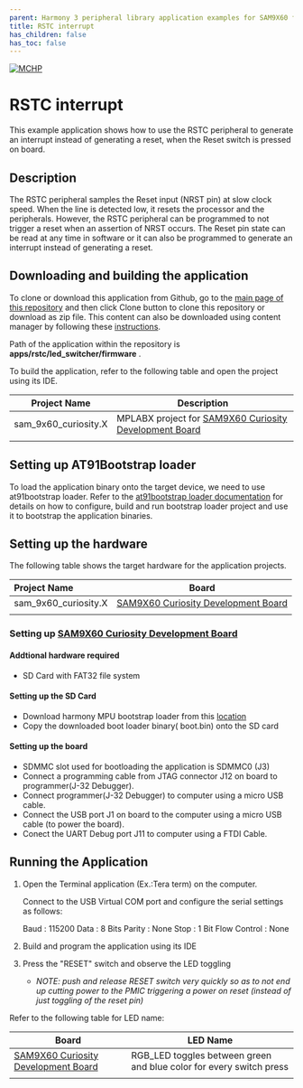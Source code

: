 ```yaml
---
parent: Harmony 3 peripheral library application examples for SAM9X60 family
title: RSTC interrupt
has_children: false
has_toc: false
---
```


[![MCHP](https://www.microchip.com/ResourcePackages/Microchip/assets/dist/images/logo.png)](https://www.microchip.com)

# RSTC interrupt

This example application shows how to use the RSTC peripheral to generate an interrupt instead of generating a reset, when the Reset switch is pressed on board.

## Description

The RSTC peripheral samples the Reset input (NRST pin) at slow clock speed. When the line is detected low, it resets the processor and the peripherals. However, the RSTC peripheral can be programmed to not trigger a reset when an assertion of NRST occurs. The Reset pin state can be read at any time in software or it can also be programmed to generate an interrupt
instead of generating a reset.

## Downloading and building the application

To clone or download this application from Github, go to the [main page of this repository](https://github.com/Microchip-MPLAB-Harmony/csp_apps_sam_9x60) and then click Clone button to clone this repository or download as zip file.
This content can also be downloaded using content manager by following these [instructions](https://github.com/Microchip-MPLAB-Harmony/contentmanager/wiki).

Path of the application within the repository is **apps/rstc/led_switcher/firmware** .

To build the application, refer to the following table and open the project using its IDE.

| Project Name      | Description                                    |
| ----------------- | ---------------------------------------------- |
| sam_9x60_curiosity.X | MPLABX project for [SAM9X60 Curiosity Development Board](https://www.microchip.com/en-us/development-tool/EV40E67A) |
|||

## Setting up AT91Bootstrap loader

To load the application binary onto the target device, we need to use at91bootstrap loader. Refer to the [at91bootstrap loader documentation](../../docs/readme_bootstrap.md) for details on how to configure, build and run bootstrap loader project and use it to bootstrap the application binaries.

## Setting up the hardware

The following table shows the target hardware for the application projects.

| Project Name| Board|
|:---------|:---------:|
| sam_9x60_curiosity.X | [SAM9X60 Curiosity Development Board](https://www.microchip.com/en-us/development-tool/EV40E67A) |
|||

### Setting up [SAM9X60 Curiosity Development Board](https://www.microchip.com/en-us/development-tool/EV40E67A)

#### Addtional hardware required

- SD Card with FAT32 file system

#### Setting up the SD Card

- Download harmony MPU bootstrap loader from this [location](firmware/at91bootstrap_sam_9x60_ek.X/binaries/boot.bin)
- Copy the downloaded boot loader binary( boot.bin) onto the SD card

#### Setting up the board

- SDMMC slot used for bootloading the application is SDMMC0 (J3)
- Connect a programming cable from JTAG connector J12 on board to programmer(J-32 Debugger).
- Connect programmer(J-32 Debugger) to computer using a micro USB cable.
- Connect the USB port J1 on board to the computer using a micro USB cable (to power the board).
- Conect the UART Debug port J11 to computer using a FTDI Cable.

## Running the Application

1. Open the Terminal application (Ex.:Tera term) on the computer.

    Connect to the USB Virtual COM port and configure the serial settings as follows:

    Baud : 115200
    Data : 8 Bits
    Parity : None
    Stop : 1 Bit
    Flow Control : None

2. Build and program the application using its IDE

3. Press the "RESET" switch and observe the LED toggling
    - *NOTE: push and release RESET switch very quickly so as to not end up cutting power to the PMIC triggering a power on reset (instead of just toggling of the reset pin)*

Refer to the following table for LED name:

| Board      | LED Name                                    |
| ----------------- | ---------------------------------------------- |
| [SAM9X60 Curiosity Development Board](https://www.microchip.com/en-us/development-tool/EV40E67A) | RGB_LED toggles between green and blue color for every switch press  |
|||

